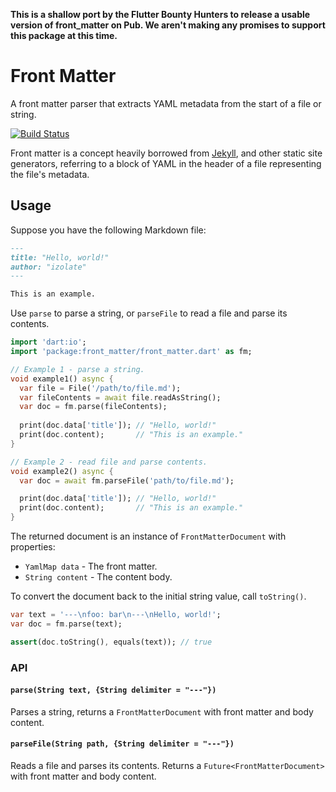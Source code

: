 **This is a shallow port by the Flutter Bounty Hunters to release a usable version of front_matter on Pub. We aren't making any promises to support this package at this time.**

# Front Matter

A front matter parser that extracts YAML metadata from the start of a file or string.

[![Build Status](https://travis-ci.org/izolate/front-matter.svg?branch=master)](https://travis-ci.org/izolate/front-matter)

Front matter is a concept heavily borrowed from [Jekyll](https://github.com/jekyll/jekyll), and other static site generators, referring to a block of YAML in the header of a file representing the file's metadata.

## Usage
Suppose you have the following Markdown file:

```markdown
---
title: "Hello, world!"
author: "izolate"
---

This is an example.
```

Use `parse` to parse a string, or `parseFile` to read a file and parse its contents.

```dart
import 'dart:io';
import 'package:front_matter/front_matter.dart' as fm;

// Example 1 - parse a string.
void example1() async {
  var file = File('/path/to/file.md');
  var fileContents = await file.readAsString();
  var doc = fm.parse(fileContents);
  
  print(doc.data['title']); // "Hello, world!"
  print(doc.content);       // "This is an example."
}

// Example 2 - read file and parse contents.
void example2() async {
  var doc = await fm.parseFile('path/to/file.md');

  print(doc.data['title']); // "Hello, world!"
  print(doc.content);       // "This is an example."
}
```

The returned document is an instance of `FrontMatterDocument` with properties:
* `YamlMap data` - The front matter.
* `String content` - The content body.

To convert the document back to the initial string value, call `toString()`.

```dart
var text = '---\nfoo: bar\n---\nHello, world!';
var doc = fm.parse(text);

assert(doc.toString(), equals(text)); // true
```

### API

#### `parse(String text, {String delimiter = "---"})`
Parses a string, returns a `FrontMatterDocument` with front matter and body content.

#### `parseFile(String path, {String delimiter = "---"})`
Reads a file and parses its contents. Returns a `Future<FrontMatterDocument>` with front matter and body content.
